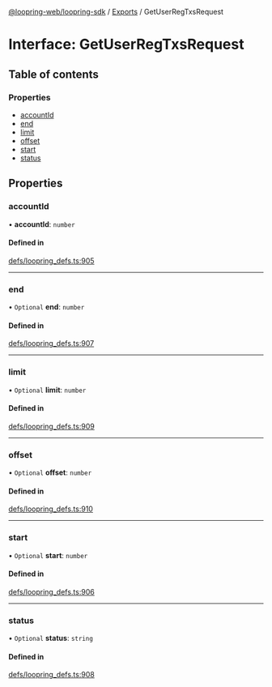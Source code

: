 [@loopring-web/loopring-sdk](../README.md) / [Exports](../modules.md) / GetUserRegTxsRequest

# Interface: GetUserRegTxsRequest

## Table of contents

### Properties

- [accountId](GetUserRegTxsRequest.md#accountid)
- [end](GetUserRegTxsRequest.md#end)
- [limit](GetUserRegTxsRequest.md#limit)
- [offset](GetUserRegTxsRequest.md#offset)
- [start](GetUserRegTxsRequest.md#start)
- [status](GetUserRegTxsRequest.md#status)

## Properties

### accountId

• **accountId**: `number`

#### Defined in

[defs/loopring_defs.ts:905](https://github.com/Loopring/loopring_sdk/blob/5861d10/src/defs/loopring_defs.ts#L905)

___

### end

• `Optional` **end**: `number`

#### Defined in

[defs/loopring_defs.ts:907](https://github.com/Loopring/loopring_sdk/blob/5861d10/src/defs/loopring_defs.ts#L907)

___

### limit

• `Optional` **limit**: `number`

#### Defined in

[defs/loopring_defs.ts:909](https://github.com/Loopring/loopring_sdk/blob/5861d10/src/defs/loopring_defs.ts#L909)

___

### offset

• `Optional` **offset**: `number`

#### Defined in

[defs/loopring_defs.ts:910](https://github.com/Loopring/loopring_sdk/blob/5861d10/src/defs/loopring_defs.ts#L910)

___

### start

• `Optional` **start**: `number`

#### Defined in

[defs/loopring_defs.ts:906](https://github.com/Loopring/loopring_sdk/blob/5861d10/src/defs/loopring_defs.ts#L906)

___

### status

• `Optional` **status**: `string`

#### Defined in

[defs/loopring_defs.ts:908](https://github.com/Loopring/loopring_sdk/blob/5861d10/src/defs/loopring_defs.ts#L908)
